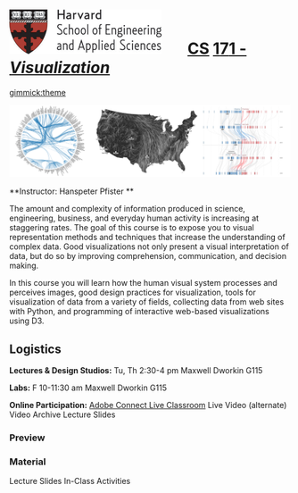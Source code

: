 # ![](i/seas.gif) &nbsp; &nbsp; &nbsp;       <u class="cs">CS</u> <u class="rest">1</u><u class="number">7</u><u class="rest">1 - *Visualization*</u> 


[gimmick:theme](readable)

![](i/teaser.png)

**Instructor: Hanspeter Pfister **

The amount and complexity of information produced in science, engineering, business, and everyday human activity is increasing at staggering rates. The goal of this course is to expose you to visual representation methods and techniques that increase the understanding of complex data. Good visualizations not only present a visual interpretation of data, but do so by improving comprehension, communication, and decision making.

In this course you will learn how the human visual system processes and perceives images, good design practices for visualization, tools for visualization of data from a variety of fields, collecting data from web sites with Python, and programming of interactive web-based visualizations using D3.

## Logistics

**Lectures & Design Studios:** Tu, Th 2:30-4 pm
Maxwell Dworkin G115

**Labs:** F 10-11:30 am
Maxwell Dworkin G115 

**Online Participation:**
[Adobe Connect Live Classroom](http://continuinged.adobeconnect.com/cs171/)
Live Video (alternate)
Video Archive 
Lecture Slides

### Preview

[](http://www.youtube.com/watch?v=CEJ20OPdCFg)

### Material

Lecture Slides
In-Class Activities
